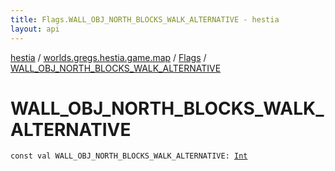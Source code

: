 ```yaml
---
title: Flags.WALL_OBJ_NORTH_BLOCKS_WALK_ALTERNATIVE - hestia
layout: api
---
```


<div class='api-docs-breadcrumbs'><a href="../../index.html">hestia</a> / <a href="../index.html">worlds.gregs.hestia.game.map</a> / <a href="index.html">Flags</a> / <a href="./-w-a-l-l_-o-b-j_-n-o-r-t-h_-b-l-o-c-k-s_-w-a-l-k_-a-l-t-e-r-n-a-t-i-v-e.html">WALL_OBJ_NORTH_BLOCKS_WALK_ALTERNATIVE</a></div>

# WALL_OBJ_NORTH_BLOCKS_WALK_ALTERNATIVE

<div class="signature"><code><span class="keyword">const</span> <span class="keyword">val </span><span class="identifier">WALL_OBJ_NORTH_BLOCKS_WALK_ALTERNATIVE</span><span class="symbol">: </span><a href="https://kotlinlang.org/api/latest/jvm/stdlib/kotlin/-int/index.html"><span class="identifier">Int</span></a></code></div>
